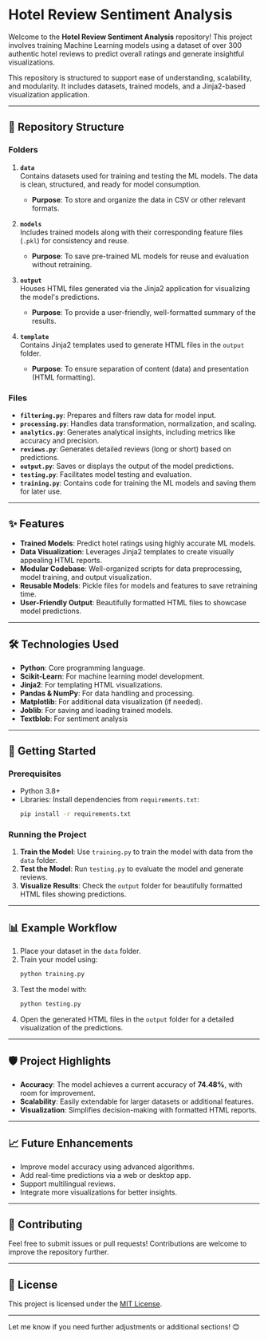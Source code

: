 
# Hotel Review Sentiment Analysis

Welcome to the **Hotel Review Sentiment Analysis** repository! This project involves training Machine Learning models using a dataset of over 300 authentic hotel reviews to predict overall ratings and generate insightful visualizations.  

This repository is structured to support ease of understanding, scalability, and modularity. It includes datasets, trained models, and a Jinja2-based visualization application.

---

## 📂 Repository Structure

### **Folders**
1. **`data`**  
   Contains datasets used for training and testing the ML models. The data is clean, structured, and ready for model consumption.  
   - **Purpose**: To store and organize the data in CSV or other relevant formats.

2. **`models`**  
   Includes trained models along with their corresponding feature files (`.pkl`) for consistency and reuse.  
   - **Purpose**: To save pre-trained ML models for reuse and evaluation without retraining.

3. **`output`**  
   Houses HTML files generated via the Jinja2 application for visualizing the model's predictions.  
   - **Purpose**: To provide a user-friendly, well-formatted summary of the results.

4. **`template`**  
   Contains Jinja2 templates used to generate HTML files in the `output` folder.  
   - **Purpose**: To ensure separation of content (data) and presentation (HTML formatting).

### **Files**
- **`filtering.py`**: Prepares and filters raw data for model input.  
- **`processing.py`**: Handles data transformation, normalization, and scaling.  
- **`analytics.py`**: Generates analytical insights, including metrics like accuracy and precision.  
- **`reviews.py`**: Generates detailed reviews (long or short) based on predictions.  
- **`output.py`**: Saves or displays the output of the model predictions.  
- **`testing.py`**: Facilitates model testing and evaluation.  
- **`training.py`**: Contains code for training the ML models and saving them for later use.  

---

## ✨ Features
- **Trained Models**: Predict hotel ratings using highly accurate ML models.
- **Data Visualization**: Leverages Jinja2 templates to create visually appealing HTML reports.
- **Modular Codebase**: Well-organized scripts for data preprocessing, model training, and output visualization.
- **Reusable Models**: Pickle files for models and features to save retraining time.
- **User-Friendly Output**: Beautifully formatted HTML files to showcase model predictions.

---

## 🛠️ Technologies Used
- **Python**: Core programming language.
- **Scikit-Learn**: For machine learning model development.
- **Jinja2**: For templating HTML visualizations.
- **Pandas & NumPy**: For data handling and processing.
- **Matplotlib**: For additional data visualization (if needed).
- **Joblib**: For saving and loading trained models.
- **Textblob**: For sentiment analysis

---

## 🚀 Getting Started

### Prerequisites
- Python 3.8+
- Libraries: Install dependencies from `requirements.txt`:
  ```bash
  pip install -r requirements.txt
  ```

### Running the Project
1. **Train the Model**: Use `training.py` to train the model with data from the `data` folder.
2. **Test the Model**: Run `testing.py` to evaluate the model and generate reviews.
3. **Visualize Results**: Check the `output` folder for beautifully formatted HTML files showing predictions.

---

## 📊 Example Workflow
1. Place your dataset in the `data` folder.  
2. Train your model using:
   ```bash
   python training.py
   ```
3. Test the model with:
   ```bash
   python testing.py
   ```
4. Open the generated HTML files in the `output` folder for a detailed visualization of the predictions.

---

## 🛡️ Project Highlights
- **Accuracy**: The model achieves a current accuracy of **74.48%**, with room for improvement.  
- **Scalability**: Easily extendable for larger datasets or additional features.  
- **Visualization**: Simplifies decision-making with formatted HTML reports.

---

## 📈 Future Enhancements
- Improve model accuracy using advanced algorithms.  
- Add real-time predictions via a web or desktop app.  
- Support multilingual reviews.  
- Integrate more visualizations for better insights.

---

## 🤝 Contributing
Feel free to submit issues or pull requests! Contributions are welcome to improve the repository further.

---

## 📄 License
This project is licensed under the [MIT License](LICENSE).  

---

Let me know if you need further adjustments or additional sections! 😊
